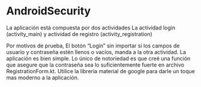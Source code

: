 # AndroidSecurity

La aplicación está compuesta por dos actividades
La actividad login (activity_main) y actividad de registro (activity_registration) 

Por motivos de prueba, El botón “Login” sin importar si los campos de usuario y contraseña estén llenos o vacíos, 
manda a la otra actividad. La aplicación es bien simple. Lo único de notoriedad es 
que creé una función que asegure que la contraseña sea lo suficientemente fuerte en archivo RegistrationForm.kt.
Utilice la librería material de google para darle un toque mas moderno a la aplicación. 
